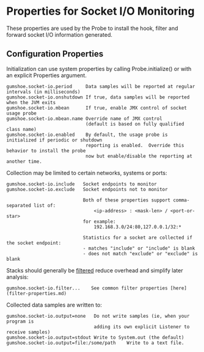 Properties for Socket I/O Monitoring
====================================

These properties are used by the Probe to install the hook, filter and forward socket I/O information generated.

Configuration Properties
------------------------

Initialization can use system properties by calling Probe.initialize() or with an explicit Properties argument.

    gumshoe.socket-io.period     Data samples will be reported at regular intervals (in milliseconds)
    gumshoe.socket-io.onshutdown If true, data samples will be reported when the JVM exits
    gumshoe.socket-io.mbean      If true, enable JMX control of socket usage probe
    gumshoe.socket-io.mbean.name Override name of JMX control
                                 (default is based on fully qualified class name) 
    gumshoe.socket-io.enabled    By default, the usage probe is initialized if periodic or shutdown
                                 reporting is enabled.  Override this behavior to install the probe
                                 now but enable/disable the reporting at another time.

Collection may be limited to certain networks, systems or ports: 
                              
    gumshoe.socket-io.include   Socket endpoints to monitor 
    gumshoe.socket-io.exclude   Socket endpoints not to monitor
    
                                Both of these properties support comma-separated list of: 
                                    <ip-address> : <mask-len> / <port-or-star>  
                                for example:
                                    192.168.3.0/24:80,127.0.0.1/32:*
                                    
                                Statistics for a socket are collected if the socket endpoint:
                                - matches "include" or "include" is blank
                                - does not match "exclude" or "exclude" is blank
         
Stacks should generally be [filtered](../filters.md) reduce overhead and simplify later analysis:
                                
    gumshoe.socket-io.filter...    See common filter properties [here](filter-properties.md) 

Collected data samples are written to:

    gumshoe.socket-io.output=none   Do not write samples (ie, when your program is
                                    adding its own explicit Listener to receive samples)
    gumshoe.socket-io.output=stdout Write to System.out (the default)
    gumshoe.socket-io.output=file:/some/path    Write to a text file.
